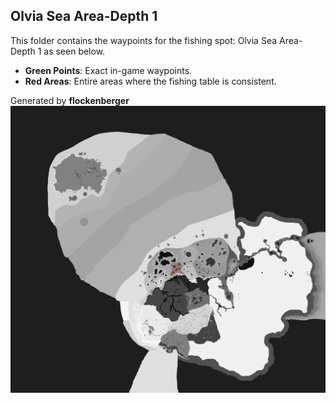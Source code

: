 ## Olvia Sea Area-Depth 1
This folder contains the waypoints for the fishing spot: Olvia Sea Area-Depth 1 as seen below.

- **Green Points**: Exact in-game waypoints.
- **Red Areas**: Entire areas where the fishing table is consistent.

Generated by **flockenberger**
![Olvia Sea Area-Depth 1](./Preview.png?raw=true "Olvia Sea Area-Depth 1")